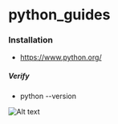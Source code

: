 # python_guides

### Installation
- https://www.python.org/
##### Verify
- python --version

![Alt text](https://res.cloudinary.com/dnknslaku/image/upload/v1737625833/1_c70hbo.png)
